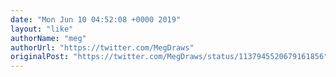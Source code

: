```yaml
---
date: "Mon Jun 10 04:52:08 +0000 2019"
layout: "like"
authorName: "meg"
authorUrl: "https://twitter.com/MegDraws"
originalPost: "https://twitter.com/MegDraws/status/1137945520679161856"
---
```

